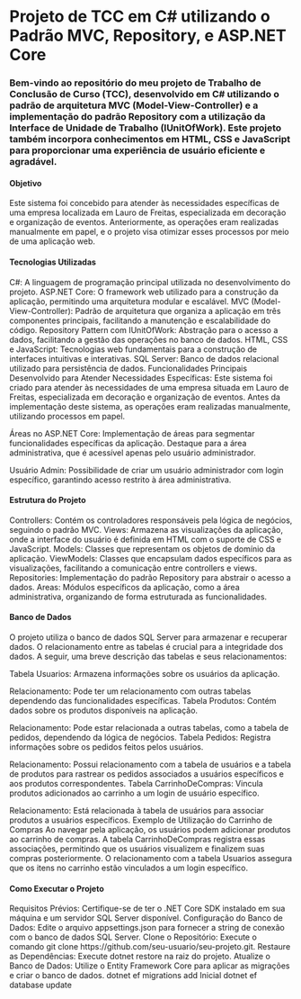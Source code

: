


<h1>Projeto de TCC em C# utilizando o Padrão MVC, Repository, e ASP.NET Core</h1>
<h3>Bem-vindo ao repositório do meu projeto de Trabalho de Conclusão de Curso (TCC), desenvolvido em C# utilizando o padrão de arquitetura MVC (Model-View-Controller) e a implementação do padrão Repository com a utilização da Interface de Unidade de Trabalho (IUnitOfWork). Este projeto também incorpora conhecimentos em HTML, CSS e JavaScript para proporcionar uma experiência de usuário eficiente e agradável.</h3>

<h4>Objetivo</h4>
Este sistema foi concebido para atender às necessidades específicas de uma empresa localizada em Lauro de Freitas, especializada em decoração e organização de eventos. Anteriormente, as operações eram realizadas manualmente em papel, e o projeto visa otimizar esses processos por meio de uma aplicação web.

<h4>Tecnologias Utilizadas</h4>
C#: A linguagem de programação principal utilizada no desenvolvimento do projeto.
ASP.NET Core: O framework web utilizado para a construção da aplicação, permitindo uma arquitetura modular e escalável.
MVC (Model-View-Controller): Padrão de arquitetura que organiza a aplicação em três componentes principais, facilitando a manutenção e escalabilidade do código.
Repository Pattern com IUnitOfWork: Abstração para o acesso a dados, facilitando a gestão das operações no banco de dados.
HTML, CSS e JavaScript: Tecnologias web fundamentais para a construção de interfaces intuitivas e interativas.
SQL Server: Banco de dados relacional utilizado para persistência de dados.
Funcionalidades Principais
Desenvolvido para Atender Necessidades Específicas: Este sistema foi criado para atender às necessidades de uma empresa situada em Lauro de Freitas, especializada em decoração e organização de eventos. Antes da implementação deste sistema, as operações eram realizadas manualmente, utilizando processos em papel.

Áreas no ASP.NET Core: Implementação de áreas para segmentar funcionalidades específicas da aplicação. Destaque para a área administrativa, que é acessível apenas pelo usuário administrador.

Usuário Admin: Possibilidade de criar um usuário administrador com login específico, garantindo acesso restrito à área administrativa.

<h4>Estrutura do Projeto</h4>
Controllers: Contém os controladores responsáveis pela lógica de negócios, seguindo o padrão MVC.
Views: Armazena as visualizações da aplicação, onde a interface do usuário é definida em HTML com o suporte de CSS e JavaScript.
Models: Classes que representam os objetos de domínio da aplicação.
ViewModels: Classes que encapsulam dados específicos para as visualizações, facilitando a comunicação entre controllers e views.
Repositories: Implementação do padrão Repository para abstrair o acesso a dados.
Areas: Módulos específicos da aplicação, como a área administrativa, organizando de forma estruturada as funcionalidades.
<h4>Banco de Dados</h4>
O projeto utiliza o banco de dados SQL Server para armazenar e recuperar dados. O relacionamento entre as tabelas é crucial para a integridade dos dados. A seguir, uma breve descrição das tabelas e seus relacionamentos:

Tabela Usuarios: Armazena informações sobre os usuários da aplicação.

Relacionamento: Pode ter um relacionamento com outras tabelas dependendo das funcionalidades específicas.
Tabela Produtos: Contém dados sobre os produtos disponíveis na aplicação.

Relacionamento: Pode estar relacionada a outras tabelas, como a tabela de pedidos, dependendo da lógica de negócios.
Tabela Pedidos: Registra informações sobre os pedidos feitos pelos usuários.

Relacionamento: Possui relacionamento com a tabela de usuários e a tabela de produtos para rastrear os pedidos associados a usuários específicos e aos produtos correspondentes.
Tabela CarrinhoDeCompras: Vincula produtos adicionados ao carrinho a um login de usuário específico.

Relacionamento: Está relacionada à tabela de usuários para associar produtos a usuários específicos.
Exemplo de Utilização do Carrinho de Compras
Ao navegar pela aplicação, os usuários podem adicionar produtos ao carrinho de compras. A tabela CarrinhoDeCompras registra essas associações, permitindo que os usuários visualizem e finalizem suas compras posteriormente. O relacionamento com a tabela Usuarios assegura que os itens no carrinho estão vinculados a um login específico.

<h4>Como Executar o Projeto</h4>
Requisitos Prévios: Certifique-se de ter o .NET Core SDK instalado em sua máquina e um servidor SQL Server disponível.
Configuração do Banco de Dados: Edite o arquivo appsettings.json para fornecer a string de conexão com o banco de dados SQL Server.
Clone o Repositório: Execute o comando git clone https://github.com/seu-usuario/seu-projeto.git.
Restaure as Dependências: Execute dotnet restore na raiz do projeto.
Atualize o Banco de Dados: Utilize o Entity Framework Core para aplicar as migrações e criar o banco de dados.
dotnet ef migrations add Inicial
dotnet ef database update

